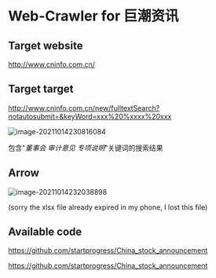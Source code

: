 # Web-Crawler for 巨潮资讯

## Target website

http://www.cninfo.com.cn/



## Target target

http://www.cninfo.com.cn/new/fulltextSearch?notautosubmit=&keyWord=xxx%20%xxxx%20xxx

![image-20211014230816084](/home/cyt/.config/Typora/typora-user-images/image-20211014230816084.png)

包含"*董事会 审计意见 专项说明*"关键词的搜索结果

## Arrow

![image-20211014232038898](/home/cyt/.config/Typora/typora-user-images/image-20211014232038898.png)

(sorry the xlsx file already expired in my phone, I lost this file)

## Available code

https://github.com/startprogress/China_stock_announcement

https://github.com/startprogress/China_stock_announcement